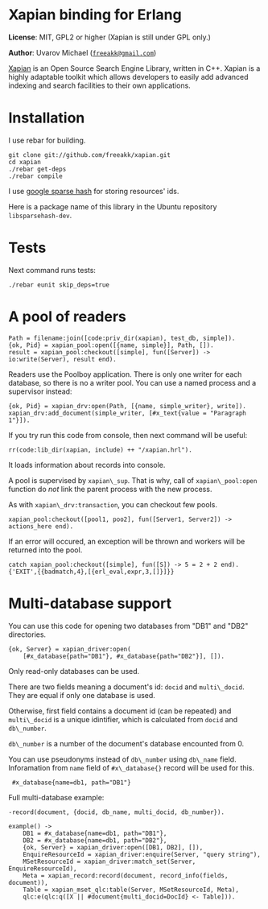 Xapian binding for Erlang
=========================

__License__: MIT, GPL2 or higher (Xapian is still under GPL only.)

__Author__: Uvarov Michael ([`freeakk@gmail.com`](mailto:freeakk@gmail.com))


[Xapian](http://xapian.org/) is an Open Source Search Engine Library, 
written in C++.
Xapian is a highly adaptable toolkit which allows developers to easily add 
advanced indexing and search facilities to their own applications.


Installation
============

I use rebar for building.

```
git clone git://github.com/freeakk/xapian.git
cd xapian
./rebar get-deps
./rebar compile
```

I use [google sparse hash](http://code.google.com/p/sparsehash/?redir=1) 
for storing resources' ids.

Here is a package name of this library in the Ubuntu repository
`libsparsehash-dev`.


Tests
=====

Next command runs tests:

```
./rebar eunit skip_deps=true
```


A pool of readers
=================

```
Path = filename:join([code:priv_dir(xapian), test_db, simple]).
{ok, Pid} = xapian_pool:open([{name, simple}], Path, []).
result = xapian_pool:checkout([simple], fun([Server]) -> io:write(Server), result end).
```

Readers use the Poolboy application. 
There is only one writer for each database, so there is no a writer pool.
You can use a named process and a supervisor instead:

```
{ok, Pid} = xapian_drv:open(Path, [{name, simple_writer}, write]).
xapian_drv:add_document(simple_writer, [#x_text{value = "Paragraph 1"}]).
```

If you try run this code from console, then next command will be useful:

```
rr(code:lib_dir(xapian, include) ++ "/xapian.hrl").
```

It loads information about records into console.


A pool is supervised by `xapian\_sup`. That is why, call of 
`xapian\_pool:open` function do *not* link the parent process with the new 
process. 

As with `xapian\_drv:transaction`, you can checkout few pools.

```
xapian_pool:checkout([pool1, poo2], fun([Server1, Server2]) -> actions_here end).
```
 
If an error will occured, an exception will be thrown and workers 
will be returned into the pool.

```
catch xapian_pool:checkout([simple], fun([S]) -> 5 = 2 + 2 end).
{'EXIT',{{badmatch,4},[{erl_eval,expr,3,[]}]}}
```


Multi-database support
======================


You can use this code for opening two databases from "DB1" and "DB2" directories.

```
{ok, Server} = xapian_driver:open(
    [#x_database{path="DB1"}, #x_database{path="DB2"}], []).
```

Only read-only databases can be used.

There are two fields meaning a document's id: `docid` and `multi\_docid`.
They are equal if only one database is used.

Otherwise, first field contains a document id (can be repeated) and 
`multi\_docid` is a unique idintifier, which is calculated from 
`docid` and `db\_number`.

`db\_number` is a number of the document's database encounted from 0.

You can use pseudonyms instead of `db\_number` using `db\_name` field.
Inforamation from `name` field of `#x\_database{}` record will be used for 
this.

```
 #x_database{name=db1, path="DB1"}
```

Full multi-database example:

```
-record(document, {docid, db_name, multi_docid, db_number}).

example() ->
    DB1 = #x_database{name=db1, path="DB1"}, 
    DB2 = #x_database{name=db1, path="DB2"},
    {ok, Server} = xapian_driver:open([DB1, DB2], []),
    EnquireResourceId = xapian_driver:enquire(Server, "query string"),
    MSetResourceId = xapian_driver:match_set(Server, EnquireResourceId),
    Meta = xapian_record:record(document, record_info(fields, document)),
    Table = xapian_mset_qlc:table(Server, MSetResourceId, Meta),
    qlc:e(qlc:q([X || #document{multi_docid=DocId} <- Table])).
```
